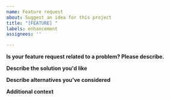 ```yaml
---
name: Feature request
about: Suggest an idea for this project
title: "[FEATURE] "
labels: enhancement
assignees: ''

---
```


<!-- Please note that the maintainer of this repository (@dliubarskyi) will be offline from 25 October till 10 November.
Please expect delays with processing. Thank you for your understanding. -->

**Is your feature request related to a problem? Please describe.**
<!-- A clear and concise description of what the problem is. Ex. I'm always frustrated when [...] -->

**Describe the solution you'd like**
<!-- A clear and concise description of what you want to happen. -->

**Describe alternatives you've considered**
<!-- A clear and concise description of any alternative solutions or features you've considered. -->

**Additional context**
<!-- Add any other context or screenshots about the feature request here. -->
